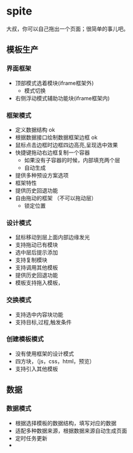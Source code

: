spite
=====

大叔，你可以自己拖出一个页面；很简单的事儿吧。

## 模板生产
### 界面框架
+ 顶部模式选着模块(iframe框架外)
     * 模式切换
+ 右侧浮动模式辅助功能块(iframe框架内)

### 框架模式
+ 定义数据结构 ok
+ 根据数据接口绘制数据框架边框 ok
+ 鼠标点击边框时边框四边高亮,呈现选中效果 
+ 快捷键拖动右边框复制一个容器
     * 如果没有子容器的时候，内部填充两个层
     * 自动生成
+ 提供多种预设方案选项
+ 框架特性
+ 提供历史回退功能
+ 自由拖动的框架 （不可以拖动层）
     * 锁定位置

### 设计模式
+ 鼠标移动到层上面内部边缘发光
+ 支持拖动已有模块
+ 选中层后提示添加
+ 支持复制模块
+ 支持调用其他模板
+ 提供历史回退功能
+ 模板支持拖入模板，

### 交换模式
+ 支持选中内容块功能
+ 支持目标,过程,触发条件

### 创建模板模式
+ 没有使用框架的设计模式
+ 四方块，（js，css，html，预览）
+ 支持引入其他模板

## 数据
### 数据模式
+ 根据选择模板的数据结构，填写对应的数据
+ 适配多种数据来源，根据数据来源自动生成页面
+ 定时任务更新
+ 


